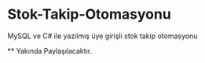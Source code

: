 # Stok-Takip-Otomasyonu

MySQL ve C# ile yazılmış üye girişli stok takip otomasyonu

** Yakında Paylaşılacaktır.
